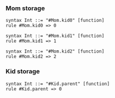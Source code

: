 ### Mom storage

```k
syntax Int ::= "#Mom.kid0" [function]
rule #Mom.kid0 => 0
```

```k
syntax Int ::= "#Mom.kid1" [function]
rule #Mom.kid1 => 1
```

```k
syntax Int ::= "#Mom.kid2" [function]
rule #Mom.kid2 => 2
```

### Kid storage

```k
syntax Int ::= "#Kid.parent" [function]
rule #Kid.parent => 0
```

